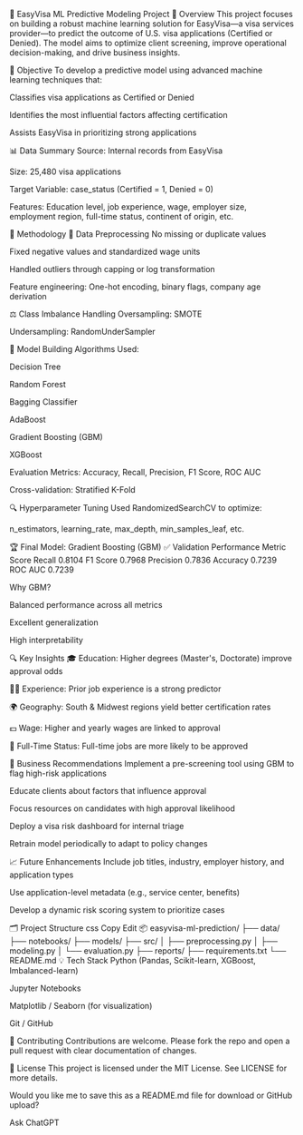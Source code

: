 🧠 EasyVisa ML Predictive Modeling Project
📌 Overview
This project focuses on building a robust machine learning solution for EasyVisa—a visa services provider—to predict the outcome of U.S. visa applications (Certified or Denied). The model aims to optimize client screening, improve operational decision-making, and drive business insights.

🎯 Objective
To develop a predictive model using advanced machine learning techniques that:

Classifies visa applications as Certified or Denied

Identifies the most influential factors affecting certification

Assists EasyVisa in prioritizing strong applications

📊 Data Summary
Source: Internal records from EasyVisa

Size: 25,480 visa applications

Target Variable: case_status (Certified = 1, Denied = 0)

Features: Education level, job experience, wage, employer size, employment region, full-time status, continent of origin, etc.

🔧 Methodology
🧹 Data Preprocessing
No missing or duplicate values

Fixed negative values and standardized wage units

Handled outliers through capping or log transformation

Feature engineering: One-hot encoding, binary flags, company age derivation

⚖️ Class Imbalance Handling
Oversampling: SMOTE

Undersampling: RandomUnderSampler

🧠 Model Building
Algorithms Used:

Decision Tree

Random Forest

Bagging Classifier

AdaBoost

Gradient Boosting (GBM)

XGBoost

Evaluation Metrics: Accuracy, Recall, Precision, F1 Score, ROC AUC

Cross-validation: Stratified K-Fold

🔍 Hyperparameter Tuning
Used RandomizedSearchCV to optimize:

n_estimators, learning_rate, max_depth, min_samples_leaf, etc.

🏆 Final Model: Gradient Boosting (GBM)
✅ Validation Performance
Metric	Score
Recall	0.8104
F1 Score	0.7968
Precision	0.7836
Accuracy	0.7239
ROC AUC	0.7239

Why GBM?

Balanced performance across all metrics

Excellent generalization

High interpretability

🔍 Key Insights
🎓 Education: Higher degrees (Master's, Doctorate) improve approval odds

👨‍💼 Experience: Prior job experience is a strong predictor

🌍 Geography: South & Midwest regions yield better certification rates

💵 Wage: Higher and yearly wages are linked to approval

🧾 Full-Time Status: Full-time jobs are more likely to be approved

🚀 Business Recommendations
Implement a pre-screening tool using GBM to flag high-risk applications

Educate clients about factors that influence approval

Focus resources on candidates with high approval likelihood

Deploy a visa risk dashboard for internal triage

Retrain model periodically to adapt to policy changes

📈 Future Enhancements
Include job titles, industry, employer history, and application types

Use application-level metadata (e.g., service center, benefits)

Develop a dynamic risk scoring system to prioritize cases

🗂️ Project Structure
css
Copy
Edit
📦 easyvisa-ml-prediction/
├── data/
├── notebooks/
├── models/
├── src/
│   ├── preprocessing.py
│   ├── modeling.py
│   └── evaluation.py
├── reports/
├── requirements.txt
└── README.md
💡 Tech Stack
Python (Pandas, Scikit-learn, XGBoost, Imbalanced-learn)

Jupyter Notebooks

Matplotlib / Seaborn (for visualization)

Git / GitHub

🤝 Contributing
Contributions are welcome. Please fork the repo and open a pull request with clear documentation of changes.

📜 License
This project is licensed under the MIT License. See LICENSE for more details.

Would you like me to save this as a README.md file for download or GitHub upload?









Ask ChatGPT
